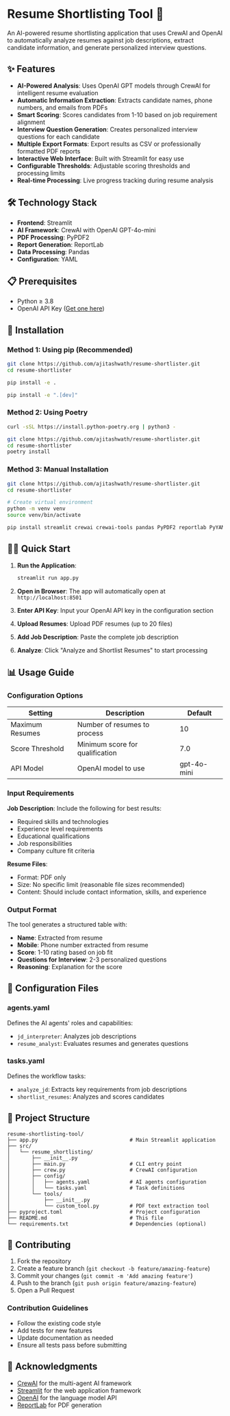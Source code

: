 # Resume Shortlisting Tool 🚀
An AI-powered resume shortlisting application that uses CrewAI and OpenAI to automatically analyze resumes against job descriptions, extract candidate information, and generate personalized interview questions.

## ✨ Features
- **AI-Powered Analysis**: Uses OpenAI GPT models through CrewAI for intelligent resume evaluation
- **Automatic Information Extraction**: Extracts candidate names, phone numbers, and emails from PDFs
- **Smart Scoring**: Scores candidates from 1-10 based on job requirement alignment
- **Interview Question Generation**: Creates personalized interview questions for each candidate
- **Multiple Export Formats**: Export results as CSV or professionally formatted PDF reports
- **Interactive Web Interface**: Built with Streamlit for easy use
- **Configurable Thresholds**: Adjustable scoring thresholds and processing limits
- **Real-time Processing**: Live progress tracking during resume analysis

## 🛠️ Technology Stack
- **Frontend**: Streamlit
- **AI Framework**: CrewAI with OpenAI GPT-4o-mini
- **PDF Processing**: PyPDF2
- **Report Generation**: ReportLab
- **Data Processing**: Pandas
- **Configuration**: YAML

## 📋 Prerequisites
- Python ≥ 3.8
- OpenAI API Key ([Get one here](https://platform.openai.com/account/api-keys))

## 🚀 Installation

### Method 1: Using pip (Recommended)

```bash
git clone https://github.com/ajitashwath/resume-shortlister.git
cd resume-shortlister

pip install -e .

pip install -e ".[dev]"
```

### Method 2: Using Poetry

```bash
curl -sSL https://install.python-poetry.org | python3 -

git clone https://github.com/ajitashwath/resume-shortlister.git
cd resume-shortlister
poetry install
```

### Method 3: Manual Installation

```bash
git clone https://github.com/ajitashwath/resume-shortlister.git
cd resume-shortlister

# Create virtual environment
python -m venv venv
source venv/bin/activate

pip install streamlit crewai crewai-tools pandas PyPDF2 reportlab PyYAML pydantic openai
```

## 🏃‍♂️ Quick Start

1. **Run the Application**:
   ```bash
   streamlit run app.py
   ```

2. **Open in Browser**: The app will automatically open at `http://localhost:8501`

3. **Enter API Key**: Input your OpenAI API key in the configuration section

4. **Upload Resumes**: Upload PDF resumes (up to 20 files)

5. **Add Job Description**: Paste the complete job description

6. **Analyze**: Click "Analyze and Shortlist Resumes" to start processing

## 📊 Usage Guide

### Configuration Options

| Setting | Description | Default |
|---------|-------------|---------|
| Maximum Resumes | Number of resumes to process | 10 |
| Score Threshold | Minimum score for qualification | 7.0 |
| API Model | OpenAI model to use | gpt-4o-mini |

### Input Requirements

**Job Description**: Include the following for best results:
- Required skills and technologies
- Experience level requirements
- Educational qualifications
- Job responsibilities
- Company culture fit criteria

**Resume Files**:
- Format: PDF only
- Size: No specific limit (reasonable file sizes recommended)
- Content: Should include contact information, skills, and experience

### Output Format

The tool generates a structured table with:
- **Name**: Extracted from resume
- **Mobile**: Phone number extracted from resume
- **Score**: 1-10 rating based on job fit
- **Questions for Interview**: 2-3 personalized questions
- **Reasoning**: Explanation for the score

## 🔧 Configuration Files

### agents.yaml
Defines the AI agents' roles and capabilities:
- `jd_interpreter`: Analyzes job descriptions
- `resume_analyst`: Evaluates resumes and generates questions

### tasks.yaml
Defines the workflow tasks:
- `analyze_jd`: Extracts key requirements from job descriptions
- `shortlist_resumes`: Analyzes and scores candidates

## 📁 Project Structure

```
resume-shortlisting-tool/
├── app.py                              # Main Streamlit application
├── src/
│   └── resume_shortlisting/
│       ├── __init__.py
│       ├── main.py                     # CLI entry point
│       ├── crew.py                     # CrewAI configuration
│       ├── config/
│       │   ├── agents.yaml             # AI agents configuration
│       │   └── tasks.yaml              # Task definitions
│       └── tools/
│           ├── __init__.py
│           └── custom_tool.py          # PDF text extraction tool
├── pyproject.toml                      # Project configuration
├── README.md                           # This file
└── requirements.txt                    # Dependencies (optional)
```

## 🤝 Contributing

1. Fork the repository
2. Create a feature branch (`git checkout -b feature/amazing-feature`)
3. Commit your changes (`git commit -m 'Add amazing feature'`)
4. Push to the branch (`git push origin feature/amazing-feature`)
5. Open a Pull Request

### Contribution Guidelines
- Follow the existing code style
- Add tests for new features
- Update documentation as needed
- Ensure all tests pass before submitting


## 🙏 Acknowledgments

- [CrewAI](https://crewai.com/) for the multi-agent AI framework
- [Streamlit](https://streamlit.io/) for the web application framework
- [OpenAI](https://openai.com/) for the language model API
- [ReportLab](https://www.reportlab.com/) for PDF generation

